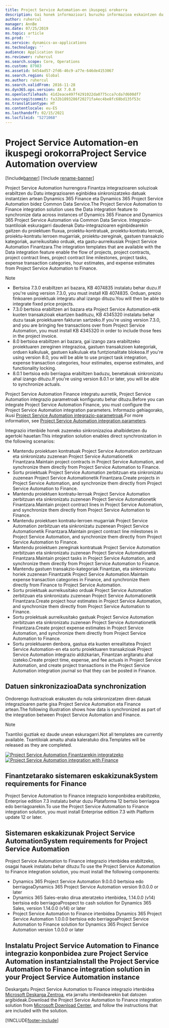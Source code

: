 ```yaml
---
title: Project Service Automation-en ikuspegi orokorra
description: Gai honek informazioari buruzko informazioa eskaintzen du Dynamics 365 Project Service Automation hurrengora Dynamics 365 Finance integrazio irtenbidea.
author: ruhercul
manager: AnnBe
ms.date: 07/25/2019
ms.topic: article
ms.prod: ''
ms.service: dynamics-ax-applications
ms.technology: ''
audience: Application User
ms.reviewer: ruhercul
ms.search.scope: Core, Operations
ms.custom: 87983
ms.assetid: b454ad57-2fd6-46c9-a77e-646de4153067
ms.search.region: Global
ms.author: ruhercul
ms.search.validFrom: 2016-11-28
ms.dyn365.ops.version: AX 7.0.0
ms.openlocfilehash: 41d2eace497f4291022da0775cca7cda7d600df7
ms.sourcegitcommit: fa32b1893286f20271fa4ec4be8fc68bd135f53c
ms.translationtype: HT
ms.contentlocale: eu-ES
ms.lasthandoff: 02/15/2021
ms.locfileid: "5271068"
---
```

# <a name="project-service-automation-overview"></a><span data-ttu-id="8ca74-103">Project Service Automation-en ikuspegi orokorra</span><span class="sxs-lookup"><span data-stu-id="8ca74-103">Project Service Automation overview</span></span>

[!include[banner](../includes/banner.md)]
[!include [rename-banner](~/includes/cc-data-platform-banner.md)]

<span data-ttu-id="8ca74-104">Project Service Automation hurrengora Finantza integrazioaren soluzioak erabiltzen du Datu integrazioaren eginbidea sinkronizatzeko datuak instantzien artean Dynamics 365 Finance eta Dynamics 365 Project Service Automation bidez Common Data Service.</span><span class="sxs-lookup"><span data-stu-id="8ca74-104">The Project Service Automation to Finance integration solution uses the Data integration feature to synchronize data across instances of Dynamics 365 Finance and Dynamics 365 Project Service Automation via Common Data Service.</span></span> <span data-ttu-id="8ca74-105">Integrazio-txantiloiak eskuragarri daudenak Datu-integrazioaren eginbidearekin gaitzen du proiektuen fluxua, proiektu-kontratuak, proiektu-kontratu lerroak, proiektu-kontratu lerroen mugarriak, proiektu-zereginak, gastuen transakzio kategoriak, aurreikusitako orduak, eta gastu-aurreikusiak Project Service Automation Finantzara.</span><span class="sxs-lookup"><span data-stu-id="8ca74-105">The integration templates that are available with the Data integration feature enable the flow of projects, project contracts, project contract lines, project contract line milestones, project tasks, expense transaction categories, hour estimates, and expense estimates from Project Service Automation to Finance.</span></span>

> [!NOTE]
> - <span data-ttu-id="8ca74-106">Bertsioa 7.3.0 erabiltzen ari bazara, KB 4074835 instalatu behar duzu.</span><span class="sxs-lookup"><span data-stu-id="8ca74-106">If you're using version 7.3.0, you must install KB 4074835.</span></span> <span data-ttu-id="8ca74-107">Orduan, prezio finkoaren proiektuak integratu ahal izango dituzu.</span><span class="sxs-lookup"><span data-stu-id="8ca74-107">You will then be able to integrate fixed price projects.</span></span>
> - <span data-ttu-id="8ca74-108">7.3.0 bertsioa erabiltzen ari bazara eta Project Service Automation-etik kuoten transakzioak ekartzen badituzu, KB 4345320 instalatu behar duzu tasak proiektuaren fakturan sartzeko.</span><span class="sxs-lookup"><span data-stu-id="8ca74-108">If you're using version 7.3.0, and you are bringing fee transactions over from Project Service Automation, you must install KB 4345320 in order to include those fees in the project invoice.</span></span>
> - <span data-ttu-id="8ca74-109">8.0 bertsioa erabiltzen ari bazara, gai izango zara erabiltzeko proiektuaren zereginen integrazioa, gastuen transakzioen kategoriak, orduen kalkuluak, gastuen kalkuluak eta funtzionalitate blokeoa.</span><span class="sxs-lookup"><span data-stu-id="8ca74-109">If you're using version 8.0, you will be able to use project task integration, expense transaction categories, hour estimates, expense estimates, and functionality locking.</span></span>
> - <span data-ttu-id="8ca74-110">8.0.1 bertsioa edo berriagoa erabiltzen baduzu, benetakoak sinkronizatu ahal izango dituzu.</span><span class="sxs-lookup"><span data-stu-id="8ca74-110">If you're using version 8.0.1 or later, you will be able to synchronize actuals.</span></span>

<span data-ttu-id="8ca74-111">Project Service Automation Finance integratu aurretik, Project Service Automation integrazio parametroak konfiguratu behar dituzu.</span><span class="sxs-lookup"><span data-stu-id="8ca74-111">Before you can integrate Project Service Automation Finance, you must configure the Project Service Automation integration parameters.</span></span> <span data-ttu-id="8ca74-112">Informazio gehiagorako, ikusi [Project Service Automation integrazio-parametroak](PSA-parameters.md).</span><span class="sxs-lookup"><span data-stu-id="8ca74-112">For more information, see [Project Service Automation integration parameters](PSA-parameters.md).</span></span>

<span data-ttu-id="8ca74-113">Integrazio irtenbide honek zuzeneko sinkronizazioa ahalbidetzen du agertoki hauetan:</span><span class="sxs-lookup"><span data-stu-id="8ca74-113">This integration solution enables direct synchronization in the following scenarios:</span></span>

- <span data-ttu-id="8ca74-114">Mantendu proiektuen kontratuak Project Service Automation zerbitzuan eta sinkronizatu zuzenean Project Service Automationetik Finantzara.</span><span class="sxs-lookup"><span data-stu-id="8ca74-114">Maintain project contracts in Project Service Automation, and synchronize them directly from Project Service Automation to Finance.</span></span>
- <span data-ttu-id="8ca74-115">Sortu proiektuak Project Service Automation zerbitzuan eta sinkronizatu zuzenean Project Service Automationetik Finantzara.</span><span class="sxs-lookup"><span data-stu-id="8ca74-115">Create projects in Project Service Automation, and synchronize them directly from Project Service Automation to Finance.</span></span>
- <span data-ttu-id="8ca74-116">Mantendu proiektuen kontratu-lerroak Project Service Automation zerbitzuan eta sinkronizatu zuzenean Project Service Automationetik Finantzara.</span><span class="sxs-lookup"><span data-stu-id="8ca74-116">Maintain project contract lines in Project Service Automation, and synchronize them directly from Project Service Automation to Finance.</span></span>
- <span data-ttu-id="8ca74-117">Mantendu proiektuen kontratu-lerroen mugarriak Project Service Automation zerbitzuan eta sinkronizatu zuzenean Project Service Automationetik Finantzara.</span><span class="sxs-lookup"><span data-stu-id="8ca74-117">Maintain project contract line milestones in Project Service Automation, and synchronize them directly from Project Service Automation to Finance.</span></span>
- <span data-ttu-id="8ca74-118">Mantendu proiektuen zereginak kontratuak Project Service Automation zerbitzuan eta sinkronizatu zuzenean Project Service Automationetik Finantzara.</span><span class="sxs-lookup"><span data-stu-id="8ca74-118">Maintain project tasks in Project Service Automation, and synchronize them directly from Project Service Automation to Finance.</span></span>
- <span data-ttu-id="8ca74-119">Mantendu gastuen transakzio-kategoriak Finantzan, eta sinkronizatu horiek zuzenean Finantzatik Project Service Automation.</span><span class="sxs-lookup"><span data-stu-id="8ca74-119">Maintain expense transaction categories in Finance, and synchronize them directly from Finance to Project Service Automation.</span></span>
- <span data-ttu-id="8ca74-120">Sortu proiektuak aurreikusitako orduak Project Service Automation zerbitzuan eta sinkronizatu zuzenean Project Service Automationetik Finantzara.</span><span class="sxs-lookup"><span data-stu-id="8ca74-120">Create project hour estimates in Project Service Automation, and synchronize them directly from Project Service Automation to Finance.</span></span>
- <span data-ttu-id="8ca74-121">Sortu proiektuak aurreikusitako gastuak Project Service Automation zerbitzuan eta sinkronizatu zuzenean Project Service Automationetik Finantzara.</span><span class="sxs-lookup"><span data-stu-id="8ca74-121">Create project expense estimates in Project Service Automation, and synchronize them directly from Project Service Automation to Finance.</span></span>
- <span data-ttu-id="8ca74-122">Sortu proiektuaren denbora, gastua eta kuoten errealitatea Project Service Automation-en eta sortu proiektuaren transakzioak Project Service Automation integrazio aldizkarian, Finantzan argitaratu ahal izateko.</span><span class="sxs-lookup"><span data-stu-id="8ca74-122">Create project time, expense, and fee actuals in Project Service Automation, and create project transactions in the Project Service Automation integration journal so that they can be posted in Finance.</span></span>

## <a name="data-synchronization"></a><span data-ttu-id="8ca74-123">Datuen sinkronizazioa</span><span class="sxs-lookup"><span data-stu-id="8ca74-123">Data synchronization</span></span>

<span data-ttu-id="8ca74-124">Ondorengo ilustrazioak erakusten du nola sinkronizatzen diren datuak integrazioaren parte gisa Project Service Automation eta Finance artean.</span><span class="sxs-lookup"><span data-stu-id="8ca74-124">The following illustration shows how data is synchronized as part of the integration between Project Service Automation and Finance.</span></span>

> [!NOTE]
> <span data-ttu-id="8ca74-125">Txantiloi guztiak ez daude unean eskuragarri.</span><span class="sxs-lookup"><span data-stu-id="8ca74-125">Not all templates are currently available.</span></span> <span data-ttu-id="8ca74-126">Txantiloiak amaitu ahala kaleratuko dira.</span><span class="sxs-lookup"><span data-stu-id="8ca74-126">Templates will be released as they are completed.</span></span>

<span data-ttu-id="8ca74-127">[![Project Service Automation Finantzarekin integratzeko](./media/PSA-integration.png)](./media/PSA-integration.png)</span><span class="sxs-lookup"><span data-stu-id="8ca74-127">[![Project Service Automation integration with Finance](./media/PSA-integration.png)](./media/PSA-integration.png)</span></span>

## <a name="system-requirements-for-finance"></a><span data-ttu-id="8ca74-128">Finantzetarako sistemaren eskakizunak</span><span class="sxs-lookup"><span data-stu-id="8ca74-128">System requirements for Finance</span></span>

<span data-ttu-id="8ca74-129">Project Service Automation to Finance integrazio konponbidea erabiltzeko, Enterprise edition 7.3 instalatu behar duzu Plataforma 12 bertsio berriagoa edo berriagoarekin.</span><span class="sxs-lookup"><span data-stu-id="8ca74-129">To use the Project Service Automation to Finance integration solution, you must install Enterprise edition 7.3 with Platform update 12 or later.</span></span>

## <a name="system-requirements-for-project-service-automation"></a><span data-ttu-id="8ca74-130">Sistemaren eskakizunak Project Service Automation</span><span class="sxs-lookup"><span data-stu-id="8ca74-130">System requirements for Project Service Automation</span></span>

<span data-ttu-id="8ca74-131">Project Service Automation to Finance integrazio irtenbidea erabiltzeko, osagai hauek instalatu behar dituzu:</span><span class="sxs-lookup"><span data-stu-id="8ca74-131">To use the Project Service Automation to Finance integration solution, you must install the following components:</span></span>

- <span data-ttu-id="8ca74-132">Dynamics 365 Project Service Automation 9.0.0.0 bertsioa edo berriagoa</span><span class="sxs-lookup"><span data-stu-id="8ca74-132">Dynamics 365 Project Service Automation version 9.0.0.0 or later</span></span>
- <span data-ttu-id="8ca74-133">Dynamics 365 Sales-erako dirua ateratzeko irtenbidea, 1.14.0.0 (v14) bertsioa edo berriagoa</span><span class="sxs-lookup"><span data-stu-id="8ca74-133">Prospect to cash solution for Dynamics 365 Sales, version 1.14.0.0 (v14) or later</span></span>
- <span data-ttu-id="8ca74-134">Project Service Automation to Finance irtenbidea Dynamics 365 Project Service Automation 1.0.0.0 bertsioa edo berriagoa</span><span class="sxs-lookup"><span data-stu-id="8ca74-134">Project Service Automation to Finance solution for Dynamics 365 Project Service Automation version 1.0.0.0 or later</span></span>

## <a name="install-the-project-service-automation-to-finance-integration-solution-in-your-project-service-automation-instance"></a><span data-ttu-id="8ca74-135">Instalatu Project Service Automation to Finance integrazio konponbidea zure Project Service Automation instantzia</span><span class="sxs-lookup"><span data-stu-id="8ca74-135">Install the Project Service Automation to Finance integration solution in your Project Service Automation instance</span></span>

<span data-ttu-id="8ca74-136">Deskargatu Project Service Automation to Finance integrazio irtenbidea [Microsoft Deskarga Zentroa](https://www.microsoft.com/download/details.aspx?id=57016), eta jarraitu irtenbidearekin bat datozen argibideak.</span><span class="sxs-lookup"><span data-stu-id="8ca74-136">Download the Project Service Automation to Finance integration solution from [Microsoft Download Center](https://www.microsoft.com/download/details.aspx?id=57016), and follow the instructions that are included with the solution.</span></span>


[!INCLUDE[footer-include](../includes/footer-banner.md)]